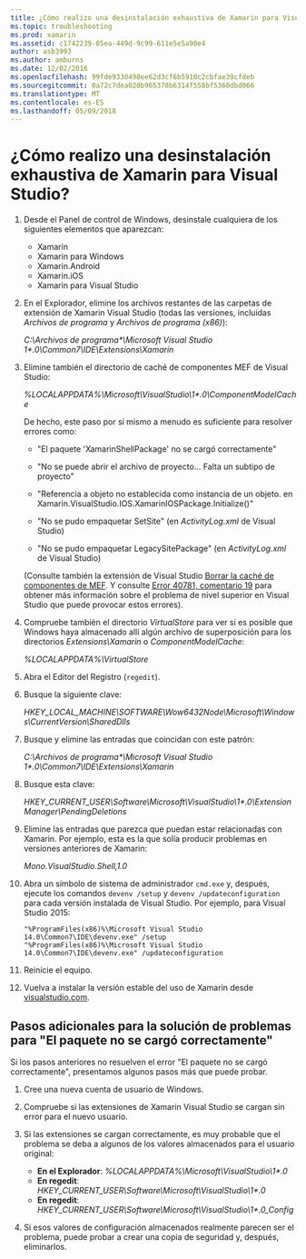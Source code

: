 ```yaml
---
title: ¿Cómo realizo una desinstalación exhaustiva de Xamarin para Visual Studio?
ms.topic: troubleshooting
ms.prod: xamarin
ms.assetid: c1742239-05ea-449d-9c99-611e5e5a90e4
author: asb3993
ms.author: amburns
ms.date: 12/02/2016
ms.openlocfilehash: 99fde9330498ee62d3cf6b5910c2cbfae39cfdeb
ms.sourcegitcommit: 0a72c7dea020b965378b6314f558bf5360dbd066
ms.translationtype: MT
ms.contentlocale: es-ES
ms.lasthandoff: 05/09/2018
---
```

# <a name="how-do-i-perform-a-thorough-uninstall-for-xamarin-for-visual-studio"></a>¿Cómo realizo una desinstalación exhaustiva de Xamarin para Visual Studio?


1.  Desde el Panel de control de Windows, desinstale cualquiera de los siguientes elementos que aparezcan:

    -   Xamarin
    -   Xamarin para Windows
    -   Xamarin.Android
    -   Xamarin.iOS
    -   Xamarin para Visual Studio

2.  En el Explorador, elimine los archivos restantes de las carpetas de extensión de Xamarin Visual Studio (todas las versiones, incluidas _Archivos de programa_ y _Archivos de programa (x86)_):

    _C:\\Archivos de programa\*\\Microsoft Visual Studio 1\*.0\\Common7\\IDE\\Extensions\\Xamarin_

3.  Elimine también el directorio de caché de componentes MEF de Visual Studio:

    _%LOCALAPPDATA%\\Microsoft\\VisualStudio\\1\*.0\\ComponentModelCache_

    De hecho, este paso por sí mismo a menudo es suficiente para resolver errores como:

    -   "El paquete 'XamarinShellPackage' no se cargó correctamente"

    -   "No se puede abrir el archivo de proyecto... Falta un subtipo de proyecto"

    -   "Referencia a objeto no establecida como instancia de un objeto.  en Xamarin.VisualStudio.IOS.XamarinIOSPackage.Initialize()"

    -   "No se pudo empaquetar SetSite" (en _ActivityLog.xml_ de Visual Studio)

    -   "No se pudo empaquetar LegacySitePackage" (en _ActivityLog.xml_ de Visual Studio)

    (Consulte también la extensión de Visual Studio [Borrar la caché de componentes de MEF](https://visualstudiogallery.msdn.microsoft.com/22b94661-70c7-4a93-9ca3-8b6dd45f47cd).  Y consulte [Error 40781, comentario 19](https://bugzilla.xamarin.com/show_bug.cgi?id=40781#c19) para obtener más información sobre el problema de nivel superior en Visual Studio que puede provocar estos errores).

4.  Compruebe también el directorio _VirtualStore_ para ver si es posible que Windows haya almacenado allí algún archivo de superposición para los directorios _Extensions\\Xamarin_ o _ComponentModelCache_:

    _%LOCALAPPDATA%\\VirtualStore_

5.  Abra el Editor del Registro (`regedit`).

6.  Busque la siguiente clave:

    _HKEY\_LOCAL\_MACHINE\\SOFTWARE\\Wow6432Node\\Microsoft\\Windows\\CurrentVersion\\SharedDlls_

7.  Busque y elimine las entradas que coincidan con este patrón:

    _C:\\Archivos de programa\*\\Microsoft Visual Studio 1\*.0\\Common7\\IDE\\Extensions\\Xamarin_

8.  Busque esta clave:

    _HKEY\_CURRENT\_USER\\Software\\Microsoft\\VisualStudio\\1\*.0\\ExtensionManager\\PendingDeletions_

9.  Elimine las entradas que parezca que puedan estar relacionadas con Xamarin.  Por ejemplo, esta es la que solía producir problemas en versiones anteriores de Xamarin:

    _Mono.VisualStudio.Shell,1.0_

10. Abra un símbolo de sistema de administrador `cmd.exe` y, después, ejecute los comandos `devenv /setup` y `devenv /updateconfiguration` para cada versión instalada de Visual Studio.  Por ejemplo, para Visual Studio 2015:

    ```
    "%ProgramFiles(x86)%\Microsoft Visual Studio 14.0\Common7\IDE\devenv.exe" /setup
    "%ProgramFiles(x86)%\Microsoft Visual Studio 14.0\Common7\IDE\devenv.exe" /updateconfiguration
    ```

11. Reinicie el equipo.

12. Vuelva a instalar la versión estable del uso de Xamarin desde [visualstudio.com](https://visualstudio.com/xamarin/).

## <a name="additional-troubleshooting-steps-for-package-did-not-load-correctly"></a>Pasos adicionales para la solución de problemas para "El paquete no se cargó correctamente"

Si los pasos anteriores no resuelven el error "El paquete no se cargó correctamente", presentamos algunos pasos más que puede probar.

1.  Cree una nueva cuenta de usuario de Windows.

2.  Compruebe si las extensiones de Xamarin Visual Studio se cargan sin error para el nuevo usuario.

3.  Si las extensiones se cargan correctamente, es muy probable que el problema se deba a algunos de los valores almacenados para el usuario original:

    -   **En el Explorador**: _%LOCALAPPDATA%\\Microsoft\\VisualStudio\\1\*.0_
    -   **En regedit**: _HKEY\_CURRENT\_USER\\Software\\Microsoft\\VisualStudio\\1\*.0_
    -   **En regedit**: _HKEY\_CURRENT\_USER\\Software\\Microsoft\\VisualStudio\\1\*.0\_Config_

4.  Si esos valores de configuración almacenados realmente parecen ser el problema, puede probar a crear una copia de seguridad y, después, eliminarlos.
